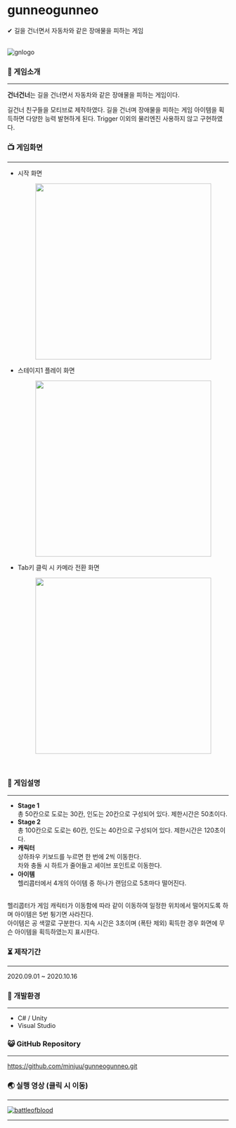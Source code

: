 # gunneogunneo
✔ 길을 건너면서 자동차와 같은 장애물을 피하는 게임<br>
<br>

![gnlogo](https://user-images.githubusercontent.com/57933061/122961397-539dd900-d3bf-11eb-86d2-5cac6d7ee79c.JPG)


### 📄 게임소개

------



**건너건너**는 길을 건너면서 자동차와 같은 장애물을 피하는 게임이다.<br>

길건너 친구들을 모티브로 제작하였다.
길을 건너며 장애물을 피하는 게임 아이템을 획득하면 다양한 능력 발현하게 된다.
Trigger 이외의 물리엔진 사용하지 않고 구현하였다.
<br>


### 📺 게임화면

------
- 시작 화면 
  <p style="text-align: center;">
    <img src="https://user-images.githubusercontent.com/57933061/125446549-0cf67e87-7e2d-4e9b-a967-caed12aa2bb3.png" width="400" float = "center">
  </p>
- 스테이지1 플레이 화면
  <p style="text-align: center;">
    <img src="https://user-images.githubusercontent.com/57933061/125447184-656dace8-07ed-4708-ab80-7684b1042028.png" width="400" float = "center">
  </p>
- Tab키 클릭 시 카메라 전환 화면
  <p style="text-align: center;">
    <img src="https://user-images.githubusercontent.com/57933061/125446542-d9519f16-d8bb-4526-90c8-814c750b693d.png" width="400" float = "center">
  </p>


<br>


### 🌷 게임설명

------

- **Stage 1**<br>총 50칸으로 도로는 30칸, 인도는 20칸으로 구성되어 있다. 제한시간은 50초이다.<br>
- **Stage 2**<br>총 100칸으로 도로는 60칸, 인도는 40칸으로 구성되어 있다. 제한시간은 120초이다.<br>
- **캐릭터**<br>상하좌우 키보드를 누르면 한 번에 2씩 이동한다.
<br>차와 충돌 시 하트가 줄어들고 세이브 포인트로 이동한다.<br>
- **아이템**<br>헬리콥터에서 4개의 아이템 중 하나가 랜덤으로 5초마다 떨어진다.
<br>
헬리콥터가 게임 캐릭터가 이동함에 따라 같이 이동하여 일정한 위치에서 떨어지도록 하며 아이템은 5번 튕기면 사라진다.
<br>아이템은 공 색깔로 구분한다. 지속 시간은 3초이며 (폭탄 제외) 획득한 경우 화면에 무슨 아이템을 획득하였는지 표시한다.<br>

### ⏳ 제작기간

------

2020.09.01 ~ 2020.10.16




### 💫 개발환경

------

- C# / Unity
- Visual Studio



### 😺 GitHub Repository

------

https://github.com/minjuu/gunneogunneo.git


### 🌏 실행 영상 (클릭 시 이동)

------
[![battleofblood](http://img.youtube.com/vi/VPeROEktXa8/0.jpg)](https://youtu.be/VPeROEktXa8) 

------


